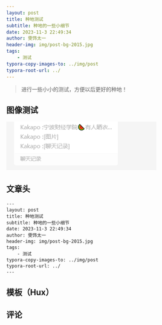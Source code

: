 ```yaml
---
layout: post
title: 种地测试
subtitle: 种地的一些小细节
date: 2023-11-3 22:49:34
author: 雯饰太一
header-img: img/post-bg-2015.jpg
tags:
    - 测试
typora-copy-images-to: ../img/post
typora-root-url: ../
---
```


> 进行一些小小的测试，方便以后更好的种地！

## 图像测试

![image-20231103223429758](/img/post/image-20231103223429758.png)

## 文章头

```
---
layout: post
title: 种地测试
subtitle: 种地的一些小细节
date: 2023-11-3 22:49:34
author: 雯饰太一
header-img: img/post-bg-2015.jpg
tags:
    - 测试
typora-copy-images-to: ../img/post
typora-root-url: ../
---
```

## 模板（Hux）

## 评论